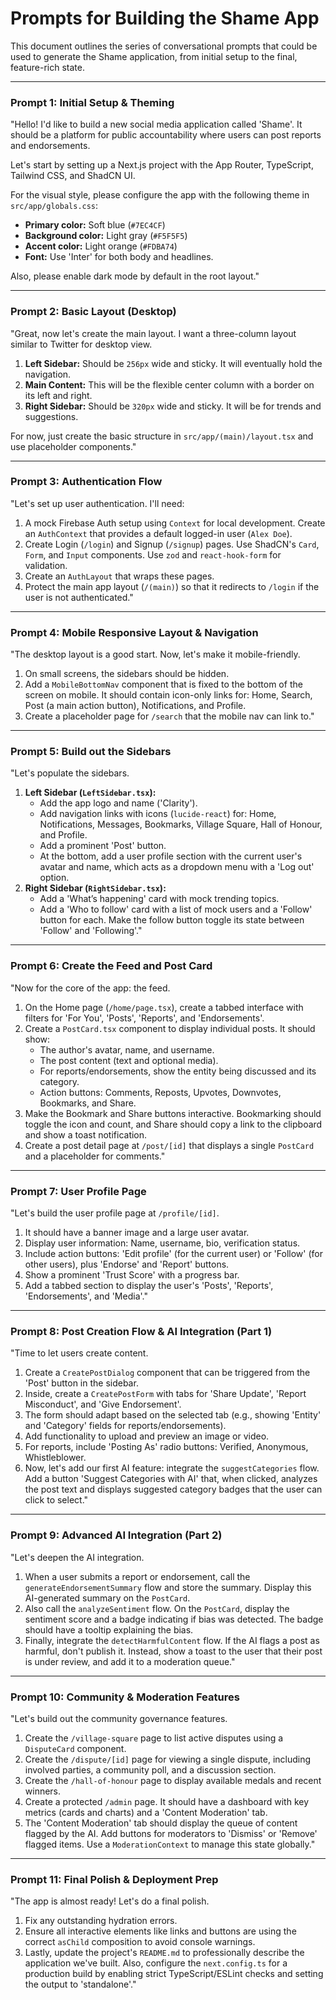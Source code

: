 # Prompts for Building the Shame App

This document outlines the series of conversational prompts that could be used to generate the Shame application, from initial setup to the final, feature-rich state.

---

### Prompt 1: Initial Setup & Theming

"Hello! I'd like to build a new social media application called 'Shame'. It should be a platform for public accountability where users can post reports and endorsements.

Let's start by setting up a Next.js project with the App Router, TypeScript, Tailwind CSS, and ShadCN UI.

For the visual style, please configure the app with the following theme in `src/app/globals.css`:
-   **Primary color:** Soft blue (`#7EC4CF`)
-   **Background color:** Light gray (`#F5F5F5`)
-   **Accent color:** Light orange (`#FDBA74`)
-   **Font:** Use 'Inter' for both body and headlines.

Also, please enable dark mode by default in the root layout."

---

### Prompt 2: Basic Layout (Desktop)

"Great, now let's create the main layout. I want a three-column layout similar to Twitter for desktop view.
1.  **Left Sidebar:** Should be `256px` wide and sticky. It will eventually hold the navigation.
2.  **Main Content:** This will be the flexible center column with a border on its left and right.
3.  **Right Sidebar:** Should be `320px` wide and sticky. It will be for trends and suggestions.

For now, just create the basic structure in `src/app/(main)/layout.tsx` and use placeholder components."

---

### Prompt 3: Authentication Flow
 
"Let's set up user authentication. I'll need:
1.  A mock Firebase Auth setup using `Context` for local development. Create an `AuthContext` that provides a default logged-in user (`Alex Doe`).
2.  Create Login (`/login`) and Signup (`/signup`) pages. Use ShadCN's `Card`, `Form`, and `Input` components. Use `zod` and `react-hook-form` for validation.
3.  Create an `AuthLayout` that wraps these pages.
4.  Protect the main app layout (`/(main)`) so that it redirects to `/login` if the user is not authenticated."

---

### Prompt 4: Mobile Responsive Layout & Navigation
 
"The desktop layout is a good start. Now, let's make it mobile-friendly.
1.  On small screens, the sidebars should be hidden.
2.  Add a `MobileBottomNav` component that is fixed to the bottom of the screen on mobile. It should contain icon-only links for: Home, Search, Post (a main action button), Notifications, and Profile.
3.  Create a placeholder page for `/search` that the mobile nav can link to."

---

### Prompt 5: Build out the Sidebars

"Let's populate the sidebars.
1.  **Left Sidebar (`LeftSidebar.tsx`):**
    *   Add the app logo and name ('Clarity').
    *   Add navigation links with icons (`lucide-react`) for: Home, Notifications, Messages, Bookmarks, Village Square, Hall of Honour, and Profile.
    *   Add a prominent 'Post' button.
    *   At the bottom, add a user profile section with the current user's avatar and name, which acts as a dropdown menu with a 'Log out' option.
2.  **Right Sidebar (`RightSidebar.tsx`):**
    *   Add a 'What’s happening' card with mock trending topics.
    *   Add a 'Who to follow' card with a list of mock users and a 'Follow' button for each. Make the follow button toggle its state between 'Follow' and 'Following'."

---

### Prompt 6: Create the Feed and Post Card
 
"Now for the core of the app: the feed.
1.  On the Home page (`/home/page.tsx`), create a tabbed interface with filters for 'For You', 'Posts', 'Reports', and 'Endorsements'.
2.  Create a `PostCard.tsx` component to display individual posts. It should show:
    *   The author's avatar, name, and username.
    *   The post content (text and optional media).
    *   For reports/endorsements, show the entity being discussed and its category.
    *   Action buttons: Comments, Reposts, Upvotes, Downvotes, Bookmarks, and Share.
3.  Make the Bookmark and Share buttons interactive. Bookmarking should toggle the icon and count, and Share should copy a link to the clipboard and show a toast notification.
4.  Create a post detail page at `/post/[id]` that displays a single `PostCard` and a placeholder for comments."

---

### Prompt 7: User Profile Page
 
"Let's build the user profile page at `/profile/[id]`.
1.  It should have a banner image and a large user avatar.
2.  Display user information: Name, username, bio, verification status.
3.  Include action buttons: 'Edit profile' (for the current user) or 'Follow' (for other users), plus 'Endorse' and 'Report' buttons.
4.  Show a prominent 'Trust Score' with a progress bar.
5.  Add a tabbed section to display the user's 'Posts', 'Reports', 'Endorsements', and 'Media'."

---

### Prompt 8: Post Creation Flow & AI Integration (Part 1)
 
"Time to let users create content.
1.  Create a `CreatePostDialog` component that can be triggered from the 'Post' button in the sidebar.
2.  Inside, create a `CreatePostForm` with tabs for 'Share Update', 'Report Misconduct', and 'Give Endorsement'.
3.  The form should adapt based on the selected tab (e.g., showing 'Entity' and 'Category' fields for reports/endorsements).
4.  Add functionality to upload and preview an image or video.
5.  For reports, include 'Posting As' radio buttons: Verified, Anonymous, Whistleblower.
6.  Now, let's add our first AI feature: integrate the `suggestCategories` flow. Add a button 'Suggest Categories with AI' that, when clicked, analyzes the post text and displays suggested category badges that the user can click to select."

---

### Prompt 9: Advanced AI Integration (Part 2)
 
"Let's deepen the AI integration.
1.  When a user submits a report or endorsement, call the `generateEndorsementSummary` flow and store the summary. Display this AI-generated summary on the `PostCard`.
2.  Also call the `analyzeSentiment` flow. On the `PostCard`, display the sentiment score and a badge indicating if bias was detected. The badge should have a tooltip explaining the bias.
3.  Finally, integrate the `detectHarmfulContent` flow. If the AI flags a post as harmful, don't publish it. Instead, show a toast to the user that their post is under review, and add it to a moderation queue."

---

### Prompt 10: Community & Moderation Features
 
"Let's build out the community governance features.
1.  Create the `/village-square` page to list active disputes using a `DisputeCard` component.
2.  Create the `/dispute/[id]` page for viewing a single dispute, including involved parties, a community poll, and a discussion section.
3.  Create the `/hall-of-honour` page to display available medals and recent winners.
4.  Create a protected `/admin` page. It should have a dashboard with key metrics (cards and charts) and a 'Content Moderation' tab.
5.  The 'Content Moderation' tab should display the queue of content flagged by the AI. Add buttons for moderators to 'Dismiss' or 'Remove' flagged items. Use a `ModerationContext` to manage this state globally."

---

### Prompt 11: Final Polish & Deployment Prep
 
"The app is almost ready! Let's do a final polish.
1.  Fix any outstanding hydration errors.
2.  Ensure all interactive elements like links and buttons are using the correct `asChild` composition to avoid console warnings.
3.  Lastly, update the project's `README.md` to professionally describe the application we've built. Also, configure the `next.config.ts` for a production build by enabling strict TypeScript/ESLint checks and setting the output to 'standalone'."
